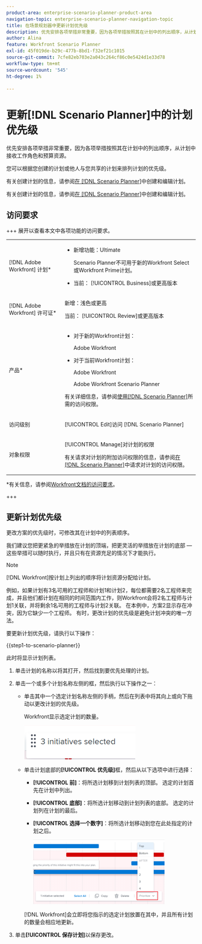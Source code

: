 ```yaml
---
product-area: enterprise-scenario-planner-product-area
navigation-topic: enterprise-scenario-planner-navigation-topic
title: 在场景规划器中更新计划优先级
description: 优先安排各项举措非常重要，因为各项举措按照其在计划中的列出顺序，从计划中接收工作角色和预算资源。
author: Alina
feature: Workfront Scenario Planner
exl-id: 45f019de-b29c-477b-8bd1-f32ef21c1015
source-git-commit: 7cfe82eb703e2a043c264cf86c0e5424d1e33d78
workflow-type: tm+mt
source-wordcount: '545'
ht-degree: 1%

---
```


# 更新[!DNL Scenario Planner]中的计划优先级

优先安排各项举措非常重要，因为各项举措按照其在计划中的列出顺序，从计划中接收工作角色和预算资源。

您可以根据您创建的计划或他人与您共享的计划来排列计划的优先级。

有关创建计划的信息，请参阅[在 [!DNL Scenario Planner]](../scenario-planner/create-and-edit-plans.md)中创建和编辑计划。

有关创建计划的信息，请参阅[在 [!DNL Scenario Planner]](../scenario-planner/create-and-edit-initiatives.md)中创建和编辑计划。

## 访问要求

+++ 展开以查看本文中各项功能的访问要求。

<table style="table-layout:auto"> 
 <col> 
 <col> 
 <tbody> 
  <tr> 
   <td> <p>[!DNL Adobe Workfront] 计划*</p> </td> 
   <td> <ul></li>
   <li><p>新增功能：Ultimate </p></li>
   <p>Scenario Planner不可用于新的Workfront Select或Workfront Prime计划。 </p>
   <li><p>当前： [!UICONTROL Business]或更高版本</p></ul>
   </td> 
  </tr> 
  <tr> 
   <td> <p>[!DNL Adobe Workfront] 许可证*</p> </td> 
   <td> <p>新增：浅色或更高</p> 
   <p>当前： [!UICONTROL Review]或更高版本</p> </td> 
  </tr> 
  <tr> 
   <td>产品* </td> 
   <td> <ul><li><p>对于新的Workfront计划：</p><p> Adobe Workfront</li></p>
   <li><p>对于当前Workfront计划： </p>
   <p>Adobe Workfront</p> <p>Adobe Workfront Scenario Planner</p></li></ul>

<p>有关详细信息，请参阅<a href="../scenario-planner/access-needed-to-use-sp.md" class="MCXref xref">使用[!DNL Scenario Planner]</a>所需的访问权限。 </p> </td> 
  </tr> 
  <tr data-mc-conditions=""> 
   <td>访问级别 </td> 
   <td> <p>[!UICONTROL Edit]访问 [!DNL Scenario Planner]</p> </td> 
  </tr> 
  <tr data-mc-conditions=""> 
   <td> <p>对象权限 </p> </td> 
   <td> <p>[!UICONTROL Manage]对计划的权限</p> <p>有关请求对计划的附加访问权限的信息，请参阅<a href="../scenario-planner/request-access-to-plan.md" class="MCXref xref">在[!DNL Scenario Planner]</a>中请求对计划的访问权限。</p> </td> 
  </tr> 
 </tbody> 
</table>

*有关信息，请参阅[Workfront文档的访问要求](/help/quicksilver/administration-and-setup/add-users/access-levels-and-object-permissions/access-level-requirements-in-documentation.md)。

+++

## 更新计划优先级

更改方案的优先级时，可修改其在计划中的列表顺序。

我们建议您把更紧急的举措放在计划的顶端，把更灵活的举措放在计划的底部 — 这些举措可以随时执行，并且只有在资源充足的情况下才能执行。

>[!NOTE]
>
>[!DNL Workfront]按计划上列出的顺序将计划资源分配给计划。
>
>例如，如果计划有3名可用的工程师和计划1和计划2，每位都需要2名工程师来完成，并且他们都计划在相同的时间范围内工作，则Workfront会将2名工程师与计划1关联，并将剩余1名可用的工程师与计划2关联。 在本例中，方案2显示存在冲突，因为它缺少一个工程师。 有时，更改计划的优先级是避免计划冲突的唯一方法。

要更新计划优先级，请执行以下操作：

{{step1-to-scenario-planner}}

此时将显示计划列表。

1. 单击计划的名称以将其打开，然后找到要优先处理的计划。
1. 单击一个或多个计划名称左侧的框，然后执行以下操作之一：

   * 单击其中一个选定计划名称左侧的手柄，然后在列表中将其向上或向下拖动以更改计划的优先级。

     Workfront显示选定计划的数量。

     ![多选计划编号](assets/multi-select-initiative-number.png)

   * 单击计划底部的&#x200B;**[!UICONTROL 优先级]**&#x200B;框，然后从以下选项中进行选择：

      * **[!UICONTROL 前]**：将所选计划移到计划列表的顶部。 选定的计划首先在计划中列出。
      * **[!UICONTROL 底部]**：将所选计划移动到计划列表的底部。 选定的计划列在计划的最后。
      * **[!UICONTROL 选择一个数字]**：将所选计划移动到您在此处指定的计划之后。

        ![优先处理计划](assets/prioritize-initiatives-expanded-highlighted-350x171.png)

     [!DNL Workfront]会立即将您指示的选定计划放置在其中，并且所有计划的数量会相应地更新。

1. 单击&#x200B;**[!UICONTROL 保存计划]**&#x200B;以保存更改。
